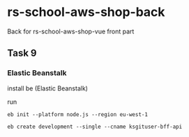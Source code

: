 # rs-school-aws-shop-back
Back for rs-school-aws-shop-vue front part


## Task 9

### Elastic Beanstalk

install be (Elastic Beanstalk)

run

```
eb init --platform node.js --region eu-west-1
```

```
eb create development --single --cname ksgituser-bff-api
```

